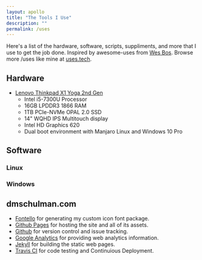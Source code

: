```yaml
---
layout: apollo
title: "The Tools I Use"
description: ""
permalink: /uses
---
```


Here's a list of the hardware, software, scripts, suppliments, and more that I use to get the job done. Inspired by awesome-uses from [Wes Bos](https://github.com/wesbos/awesome-uses). Browse more /uses like mine at [uses.tech](https://uses.tech/).

## Hardware

* [Lenovo Thinkpad X1 Yoga 2nd Gen](https://www.lenovo.com/us/en/laptops/thinkpad/thinkpad-yoga/Thinkpad-X1-Yoga-2nd-Gen/p/22TP2TXX12Y)
    * Intel i5-7300U Processor
    * 16GB LPDDR3 1866 RAM
    * 1TB PCIe-NVMe OPAL 2.0 SSD
    * 14" WQHD IPS Multitouch display
    * Intel HD Graphics 620
    * Dual boot environment with Manjaro Linux and Windows 10 Pro

## Software
### Linux
### Windows

## dmschulman.com

* [Fontello](http://fontello.com/) for generating my custom icon font package.
* [Github Pages](https://pages.github.com/) for hosting the site and all of its assets.
* [Github](https://github.com/) for version control and issue tracking.
* [Google Analytics](https://analytics.google.com/analytics/web/) for providing web analytics information.
* [Jekyll](https://jekyllrb.com/) for building the static web pages.
* [Travis CI](https://travis-ci.org/) for code testing and Continuious Deployment.
